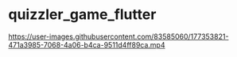 # quizzler_game_flutter

https://user-images.githubusercontent.com/83585060/177353821-471a3985-7068-4a06-b4ca-9511d4ff89ca.mp4

